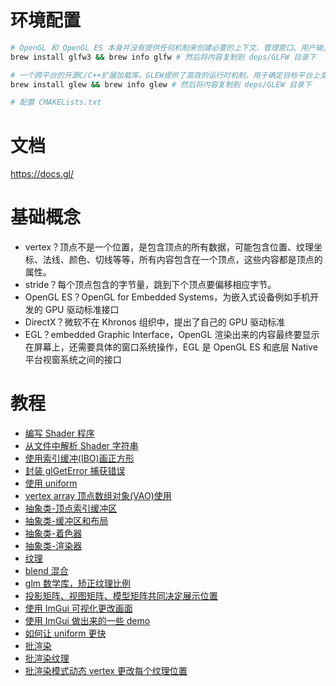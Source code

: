 # 环境配置

```sh
# OpenGL 和 OpenGL ES 本身并没有提供任何机制来创建必要的上下文、管理窗口、用户输入、定时等
brew install glfw3 && brew info glfw # 然后将内容复制到 deps/GLFW 目录下

# 一个跨平台的开源C/C++扩展加载库。GLEW提供了高效的运行时机制，用于确定目标平台上支持哪些OpenGL扩展
brew install glew && brew info glew # 然后将内容复制到 deps/GLEW 目录下

# 配置 CMAKELists.txt
```

# 文档

https://docs.gl/

# 基础概念

- vertex？顶点不是一个位置，是包含顶点的所有数据，可能包含位置、纹理坐标、法线、颜色、切线等等，所有内容包含在一个顶点，这些内容都是顶点的属性。
- stride？每个顶点包含的字节量，跳到下个顶点要偏移相应字节。
- OpenGL ES？OpenGL for Embedded Systems，为嵌入式设备例如手机开发的 GPU 驱动标准接口
- DirectX？微软不在 Khronos 组织中，提出了自己的 GPU 驱动标准
- EGL？embedded Graphic Interface，OpenGL 渲染出来的内容最终要显示在屏幕上，还需要具体的窗口系统操作，EGL 是 OpenGL ES 和底层 Native 平台视窗系统之间的接口

# 教程

- [编写 Shader 程序](https://www.bilibili.com/video/BV1Ni4y1o7Au?p=7)
- [从文件中解析 Shader 字符串](https://www.bilibili.com/video/BV1Ni4y1o7Au?p=8)
- [使用索引缓冲(IBO)画正方形](https://www.bilibili.com/video/BV1Ni4y1o7Au?p=9)
- [封装 glGetError 捕获错误](https://www.bilibili.com/video/BV1Ni4y1o7Au?p=10)
- [使用 uniform](https://www.bilibili.com/video/BV1Ni4y1o7Au?p=11)
- [vertex array 顶点数组对象(VAO)使用](https://www.bilibili.com/video/BV1Ni4y1o7Au?p=12)
- [抽象类-顶点索引缓冲区](https://www.bilibili.com/video/BV1Ni4y1o7Au?p=13)
- [抽象类-缓冲区和布局](https://www.bilibili.com/video/BV1Ni4y1o7Au?p=14)
- [抽象类-着色器](https://www.bilibili.com/video/BV1Ni4y1o7Au?p=15)
- [抽象类-渲染器](https://www.bilibili.com/video/BV1Ni4y1o7Au?p=16)
- [纹理](https://www.bilibili.com/video/BV1Ni4y1o7Au?p=17)
- [blend 混合](https://www.bilibili.com/video/BV1Ni4y1o7Au?p=18)
- [glm 数学库，矫正纹理比例](https://www.bilibili.com/video/BV1Ni4y1o7Au?p=19)
- [投影矩阵、视图矩阵、模型矩阵共同决定展示位置](https://www.bilibili.com/video/BV1Ni4y1o7Au?p=21)
- [使用 ImGui 可视化更改画面](https://github.com/ringcrl/ChernoOpenGL)
- [使用 ImGui 做出来的一些 demo](https://github.com/ocornut/imgui/issues/123)
- [如何让 uniform 更快](https://www.bilibili.com/video/BV1Ni4y1o7Au?p=27)
- [批渲染](https://www.bilibili.com/video/BV1Ni4y1o7Au?p=28)
- [批渲染纹理](https://www.bilibili.com/video/BV1Ni4y1o7Au?p=30)
- [批渲染模式动态 vertex 更改每个纹理位置](https://www.bilibili.com/video/BV1Ni4y1o7Au?p=31)

